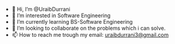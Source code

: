 - 👋 Hi, I’m @UraibDurrani
- 👀 I’m interested in Software Engineering 
- 🌱 I’m currently learning BS-Software Engineering
- 💞️ I’m looking to collaborate on the problems which i can solve.
- 📫 How to reach me trough my email: uraibdurrani3@gmail.com

<!---
UraibDurrani/UraibDurrani is a ✨ special ✨ repository because its `README.md` (this file) appears on your GitHub profile.
You can click the Preview link to take a look at your changes.
--->
